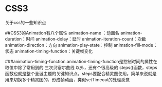 # CSS3
关于css的一些知识点

##CSS3的Animation有八个属性
animation-name ：动画名
animation-duration：时间
animation-delay：延时
animation-iteration-count：次数
animation-direction：方向
animation-play-state：控制
animation-fill-mode：状态
animation-timing-function：关键帧变化

###animation-timing-function
animation-timing-function是控制时间的属性在取值中除了常用到的 三次贝塞尔曲线 以外，还有个很高级的 steps()函数，steps函数也就是整个圣诞主题的关键知识点。steps要配合精灵图使用，简单来说就是用来切换多个精灵图的，形成帧动画，类似setTimeout的处理感觉
